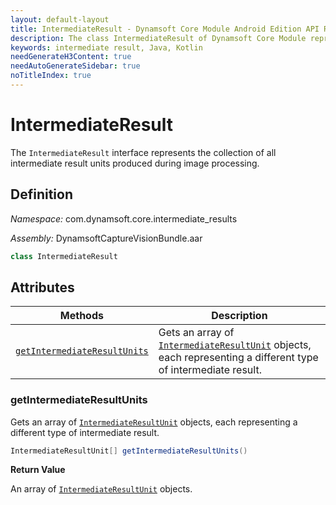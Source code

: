 ```yaml
---
layout: default-layout
title: IntermediateResult - Dynamsoft Core Module Android Edition API Reference
description: The class IntermediateResult of Dynamsoft Core Module represents a container containing a collection of IntermediateResultUnit objects.
keywords: intermediate result, Java, Kotlin
needGenerateH3Content: true
needAutoGenerateSidebar: true
noTitleIndex: true
---
```


# IntermediateResult

The `IntermediateResult` interface represents the collection of all intermediate result units produced during image processing.

## Definition

*Namespace:* com.dynamsoft.core.intermediate_results

*Assembly:* DynamsoftCaptureVisionBundle.aar

```java
class IntermediateResult
```

## Attributes

| Methods | Description |
| ------- | ----------- |
| [`getIntermediateResultUnits`](#getintermediateresultunits) | Gets an array of [`IntermediateResultUnit`](intermediate-result-unit.md) objects, each representing a different type of intermediate result. |

### getIntermediateResultUnits

Gets an array of [`IntermediateResultUnit`](intermediate-result-unit.md) objects, each representing a different type of intermediate result.

```java
IntermediateResultUnit[] getIntermediateResultUnits()
```

**Return Value**

An array of [`IntermediateResultUnit`](intermediate-result-unit.md) objects.
